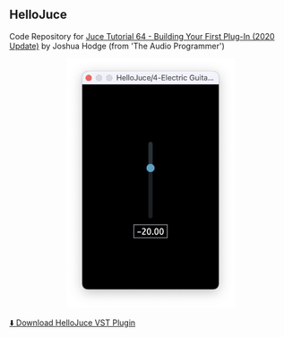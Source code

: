 ## HelloJuce

Code Repository for [Juce Tutorial 64 - Building Your First Plug-In (2020 Update)](https://www.youtube.com/watch?v=Bw_OkHNpj1M) by Joshua Hodge (from 'The Audio Programmer')

<p align="center">
    <img width=300px src="HelloJuce.png">
</p>

[⬇️ Download HelloJuce VST Plugin ](https://github.com/Digitopia/HelloJuce/releases/download/v1/HelloJuce.vst3.zip)

